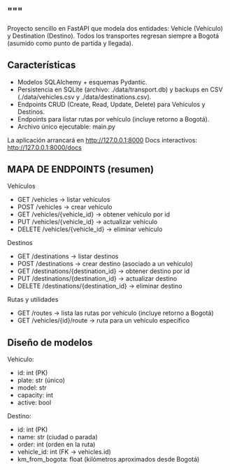 """
-----------
Proyecto sencillo en FastAPI que modela dos entidades: Vehicle (Vehículo) y Destination (Destino).
Todos los transportes regresan siempre a Bogotá (asumido como punto de partida y llegada).


Características
---------------
- Modelos SQLAlchemy + esquemas Pydantic.
- Persistencia en SQLite (archivo: ./data/transport.db) y backups en CSV (./data/vehicles.csv y ./data/destinations.csv).
- Endpoints CRUD (Create, Read, Update, Delete) para Vehículos y Destinos.
- Endpoints para listar rutas por vehículo (incluye retorno a Bogotá).
- Archivo único ejecutable: main.py


La aplicación arrancará en http://127.0.0.1:8000
Docs interactivos: http://127.0.0.1:8000/docs


MAPA DE ENDPOINTS (resumen)
---------------------------
Vehículos
- GET /vehicles -> listar vehículos
- POST /vehicles -> crear vehículo
- GET /vehicles/{vehicle_id} -> obtener vehículo por id
- PUT /vehicles/{vehicle_id} -> actualizar vehículo
- DELETE /vehicles/{vehicle_id} -> eliminar vehículo


Destinos
- GET /destinations -> listar destinos
- POST /destinations -> crear destino (asociado a un vehículo)
- GET /destinations/{destination_id} -> obtener destino por id
- PUT /destinations/{destination_id} -> actualizar destino
- DELETE /destinations/{destination_id} -> eliminar destino


Rutas y utilidades
- GET /routes -> lista las rutas por vehículo (incluye retorno a Bogotá)
- GET /vehicles/{id}/route -> ruta para un vehículo específico


Diseño de modelos 
--------------------------------
Vehiculo:
- id: int (PK)
- plate: str (único)
- model: str
- capacity: int
- active: bool


Destino:
- id: int (PK)
- name: str (ciudad o parada)
- order: int (orden en la ruta)
- vehicle_id: int (FK -> vehicles.id)
- km_from_bogota: float (kilómetros aproximados desde Bogotá)




